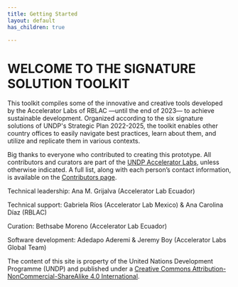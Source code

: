 ```yaml
---
title: Getting Started
layout: default
has_children: true

---
```

# WELCOME TO THE SIGNATURE SOLUTION TOOLKIT

This toolkit compiles some of the innovative and creative tools developed by the Accelerator Labs of RBLAC —until the end of 2023— to achieve sustainable development. Organized according to the six signature solutions of UNDP's Strategic Plan 2022-2025, the toolkit enables other country offices to easily navigate best practices, learn about them, and utilize and replicate them in various contexts.

Big thanks to everyone who contributed to creating this prototype. All contributors and curators are part of the  [UNDP Accelerator Labs](https://acceleratorlabs.undp.org/), unless otherwise indicated. A full list, along with each person’s contact information, is available on the [Contributors page](https://undp-accelerator-labs.github.io/Innovation-Toolkit-for-UNDP-Signature-Solutions/Team.html).

Technical leadership: Ana M. Grijalva (Accelerator Lab Ecuador)

Technical support: Gabriela Ríos (Accelerator Lab Mexico) & Ana Carolina Díaz (RBLAC)

Curation: Bethsabe Moreno (Accelerator Lab Ecuador)

Software development: Adedapo Aderemi & Jeremy Boy (Accelerator Labs Global Team)
 
The content of this site is property of the United Nations Development Programme (UNDP) and published under a [Creative Commons Attribution-NonCommercial-ShareAlike 4.0 International](https://creativecommons.org/licenses/by-nc-sa/4.0/?ref=chooser-v1).
